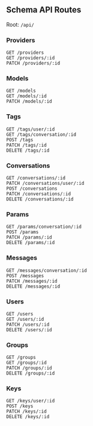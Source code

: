 ## Schema API Routes

Root: `/api/`

### Providers
```
GET /providers
GET /providers/:id
PATCH /providers/:id
```

### Models
```
GET /models
GET /models/:id
PATCH /models/:id
```

### Tags
```
GET /tags/user/:id
GET /tags/conversation/:id
POST /tags
PATCH /tags/:id
DELETE /tags/:id
```

### Conversations
```
GET /conversations/:id
PATCH /conversations/user/:id
POST /conversations
PATCH /conversations/:id
DELETE /conversations/:id
```

### Params
```
GET /params/conversation/:id
POST /params
PATCH /params/:id
DELETE /params/:id
```

### Messages
```
GET /messages/conversation/:id
POST /messages
PATCH /messages/:id
DELETE /messages/:id
```

### Users
```
GET /users
GET /users/:id
PATCH /users/:id
DELETE /users/:id
```

### Groups
```
GET /groups
GET /groups/:id
PATCH /groups/:id
DELETE /groups/:id
```

### Keys
```
GET /keys/user/:id
POST /keys
PATCH /keys/:id
DELETE /keys/:id
```
